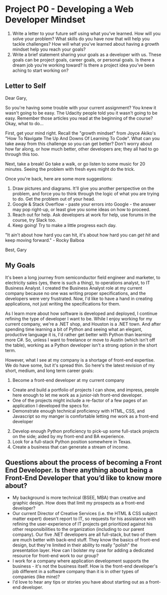 # Project P0 - Developing a Web Developer Mindset

1. Write a letter to your future self using what you’ve learned. How will you solve your problem? What skills do you have now that will help you tackle challenges? How will what you’ve learned about having a growth mindset help you reach your goals?
2. Write a brief statement sharing your goals as a developer with us. These goals can be project goals, career goals, or personal goals. Is there a dream job you’re working toward? Is there a project idea you’ve been aching to start working on?

## Letter to Self

Dear Gary,

So you're having some trouble with your current assignment? You knew it wasn't going to be easy. The Udacity people told you it wasn't going to be easy. Remember those articles you read at the beginning of the course? Okay, what to do...

First, get your mind right. Recall the "growth mindset" from Joyce Akiko's "How To Navigate The Up And Downs Of Learning To Code". What can you take away from this challenge so you can get better? Don't worry about how far along, or how much better, other developers are; they all had to go through this too.

Next, take a break! Go take a walk, or go listen to some music for 20 minutes. Seeing the problem with fresh eyes might do the trick.

Once you're back, here are some more suggestions:

1. Draw pictures and diagrams. It'll give you another perspective on the problem, and force you to think through the logic of what you are trying to do. Get the problem out of your head.
2. Google & Stack Overflow - paste your errors into Google - the answer may pop right-up, or least give you some ideas on how to proceed.
3. Reach out for help. Ask developers at work for help, use forums in the course, try Slack too.
4. Keep going! Try to make a little progress each day.


"It ain't about how hard you can hit, it's about how hard you can _get hit_ and keep moving forward." - Rocky Balboa

Best,
Gary

## My Goals

It's been a long journey from semiconductor field engineer and marketer, to electricity sales (yes, there is such a thing), to operations analyst, to IT Business Analyst. I created the Business Analyst role at my current company because no one was writing proper specifications, and the developers were very frustrated. Now,  I'd like to have a hand in creating applications, not just writing the specifications for them. 

As I learn more about how software is developed and deployed, I continue refining the type of developer I want to be. While I enjoy working for my current company, we're a .NET shop, and Houston is a .NET town. And after spending time learning a bit of Python and seeing what an elegant, productive language it is, I'd rather get better with Python than learning more C#. So, unless I want to freelance or move to Austin (which isn't off the table), working as a Python developer isn't a strong option in the short term.

However, what I see at my company is a shortage of front-end expertise. We do have some, but it's spread thin. So here's the latest revision of my short, medium, and long term career goals:

1. Become a front-end developer at my current company
  * Create and build a portfolio of projects I can show, and impress, people here enough to let me work as a junior-ish front-end developer.
  * One of the projects might include a re-factor of a few pages of an application I developed the specs for. 
  * Demonstrate enough technical proficiency with HTML, CSS, and Javascript so my manger is comfortable letting me work as a front-end developer
2. Develop enough Python proficiency to pick-up some full-stack projects on the side; aided by my front-end and BA experience.
3. Look for a full-stack Python position somewhere in Texas.
4. Create a business that can generate a stream of income.


## Questions about the process of becoming a Front End Developer. Is there anything about being a Front-End Developer that you’d like to know more about?
* My background is more technical (BSEE, MBA) than creative and graphic design. How does that limit my prospects as a front-end developer?
* Our current Director of Creative Services (i.e. the HTML & CSS subject matter expert) doesn't report to IT, so requests for his assistance with refining the user-experience of IT projects get prioritized against his other responsibilities to the organization (including to our parent company). Our five .NET developers are all full-stack, but two of them are much better with back-end stuff. They know the basics of front-end design, but they're limited in their ability to really "polish" the presentation layer. How can I bolster my case for adding a dedicated resource for front-end work to our group?
* I work for a company where application development supports the business - it's not the business itself. How is the front-end developer's job different in a software company than it is in other types of companies (like mine)?
* I'd love to hear any tips or stories you have about starting out as a front-end developer.


 
